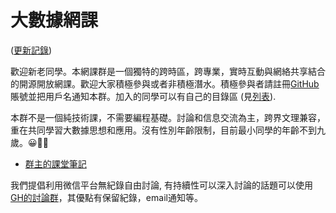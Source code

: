 # 大數據網課 

([更新記錄](https://github.com/bigdata-mindstorms/wechatclass/commits/master))

歡迎新老同學。本網課群是一個獨特的跨時區，跨專業，實時互動與網絡共享結合的開源開放網課。歡迎大家積極參與或者非積極潛水。積極參與者請註冊[GitHub](https://github.com/join)賬號並把用戶名通知本群。加入的同學可以有自己的目錄區 (見[列表](https://github.com/bigdata-mindstorms/wechatclass?files=1)).

本群不是一個純技術課，不需要編程基礎。討論和信息交流為主，跨界文理兼容，重在共同學習大數據思想和應用。沒有性別年齡限制，目前最小同學的年齡不到九歲。😀👍🏻

- [群主的課堂筆記](https://github.com/bigdata-mindstorms/wechatclass/blob/master/ontouchstart/classnotes.md)

我們提倡利用微信平台無紀錄自由討論, 有持續性可以深入討論的話題可以使用[GH的討論群](https://github.com/bigdata-mindstorms/wechatclass/issues)，其優點有保留紀錄，email通知等。 

